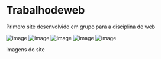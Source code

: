 # Trabalhodeweb

Primero site desenvolvido em grupo para a disciplina de web

![image](https://user-images.githubusercontent.com/40009988/113080695-aba4b500-91ad-11eb-9e98-b79e155e54db.png)
![image](https://user-images.githubusercontent.com/40009988/113080746-c4ad6600-91ad-11eb-8cc5-71fe536eaf77.png)
![image](https://user-images.githubusercontent.com/40009988/113080877-fde5d600-91ad-11eb-804a-80fd4c28baa2.png)
![image](https://user-images.githubusercontent.com/40009988/113080899-0e964c00-91ae-11eb-8540-7af6d9fcb835.png)
![image](https://user-images.githubusercontent.com/40009988/113080966-2ec60b00-91ae-11eb-9749-f19a974de58a.png)

imagens do site
